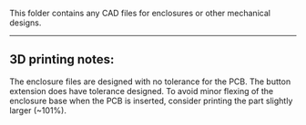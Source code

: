 This folder contains any CAD files for enclosures or other mechanical designs.

---

## 3D printing notes:

The enclosure files are designed with no tolerance for the PCB.  The button extension does have tolerance designed.  To avoid minor flexing of the enclosure base when the PCB is inserted, consider printing the part slightly larger (~101%).